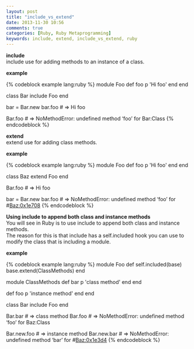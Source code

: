 ```yaml
---
layout: post
title: "include_vs_extend"
date: 2013-11-30 10:56
comments: true
categories: [Ruby, Ruby Metaprogramming]
keywords: include, extend, include_vs_extend, ruby
---
```


<p>
  <strong>include</strong><br/>
  include use for adding methods to an instance of a class.
</p>

<p>
  <strong>example</strong>
</p>

{% codeblock example lang:ruby %}
module Foo
  def foo
    p 'Hi foo'
  end
end

class Bar
  include Foo
end

bar = Bar.new
bar.foo # => Hi foo

Bar.foo # => NoMethodError: undefined method ‘foo’ for Bar:Class
{% endcodeblock %}

<p>
  <strong>extend</strong><br/>
  extend use for adding class methods.
</p>

<p>
  <strong>example</strong>
</p>

{% codeblock example lang:ruby %}
module Foo
  def foo
    p 'Hi foo'
  end
end

class Baz
  extend Foo
end

Bar.foo # => Hi foo

bar = Bar.new
bar.foo # => NoMethodError: undefined method ‘foo’ for #<Baz:0x1e708>
{% endcodeblock %}

<p>
  <strong>Using include to append both class and instance methods</strong><br/>
  You will see in Ruby is to use include to append both class and instance methods.<br/>
  The reason for this is that include has a self.included hook you can use to modify 
  the class that is including a module.
</p>

<p>
  <strong>example</strong>
</p>

{% codeblock example lang:ruby %}
module Foo
  def self.included(base)
    base.extend(ClassMethods)
  end
  
  module ClassMethods
    def bar
      p 'class method'
    end
  end
  
  def foo
    p 'instance method'
  end
end

class Bar
  include Foo
end

Bar.bar # => class method
Bar.foo # => NoMethodError: undefined method ‘foo’ for Baz:Class

Bar.new.foo # => instance method
Bar.new.bar # => NoMethodError: undefined method ‘bar’ for #<Baz:0x1e3d4>
{% endcodeblock %}